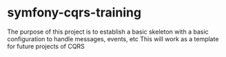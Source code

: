 # symfony-cqrs-training

The purpose of this project is to establish a basic skeleton with a basic configuration to handle messages, events, etc 
This will work as a template for future projects of CQRS